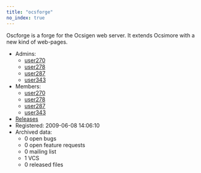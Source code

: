 ```yaml
---
title: "ocsforge"
no_index: true
---
```


Oscforge is a forge for the Ocsigen web server. It extends Ocsimore with a new kind of web-pages.


* Admins:
  * [user270](/users/user270)
  * [user278](/users/user278)
  * [user287](/users/user287)
  * [user343](/users/user343)
* Members:
  * [user270](/users/user270)
  * [user278](/users/user278)
  * [user287](/users/user287)
  * [user343](/users/user343)
* [Releases](https://download.ocamlcore.org/ocsforge)
* Registered: 2009-06-08 14:06:10
* Archived data:
  * 0 open bugs
  * 0 open feature requests
  * 0 mailing list
  * 1 VCS
  * 0 released files
